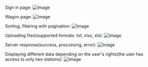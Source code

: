Sign in page:
![Image](https://i.imgur.com/N4UWalt.png)

Wagon page:
![Image](https://i.imgur.com/q8MdUKX.png)

Sorting, filtering with pagination:
![Image](https://i.imgur.com/8A69wrG.png)

Uploading files(supported formats: txt, xlsx, xls):
![Image](https://i.imgur.com/wqcb0zB.png)

Server response(success, proccesing, error):
![Image](https://i.imgur.com/MNr2ajV.png)

Displaying different data depending on the user's rights(the user has access to only two stations):
![Image](https://i.imgur.com/76oMQ8T.png)
